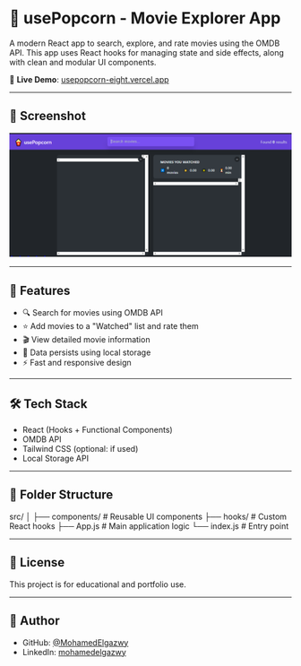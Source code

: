 # 🍿 usePopcorn - Movie Explorer App

A modern React app to search, explore, and rate movies using the OMDB API. This app uses React hooks for managing state and side effects, along with clean and modular UI components.

🔗 **Live Demo**: [usepopcorn-eight.vercel.app](https://usepopcorn-eight.vercel.app)

---

## 📸 Screenshot

![usePopcorn Screenshot](https://github.com/MohamedElgazwy/usepopcorn/raw/main/screenshot.png)

---

## 🚀 Features

- 🔍 Search for movies using OMDB API
- ⭐ Add movies to a "Watched" list and rate them
- 🎬 View detailed movie information
- 💾 Data persists using local storage
- ⚡ Fast and responsive design

---

## 🛠️ Tech Stack

- React (Hooks + Functional Components)
- OMDB API
- Tailwind CSS (optional: if used)
- Local Storage API

---

## 📁 Folder Structure
src/
│
├── components/ # Reusable UI components
├── hooks/ # Custom React hooks
├── App.js # Main application logic
└── index.js # Entry point

---

## 📄 License

This project is for educational and portfolio use.

---

## 👤 Author

- GitHub: [@MohamedElgazwy](https://github.com/MohamedElgazwy)
- LinkedIn: [mohamedelgazwy]([https://www.linkedin.com/in/mohamedelgazwy](https://www.linkedin.com/in/mohammed-algazwy-3092031b7/?trk=public-profile-join-page))
